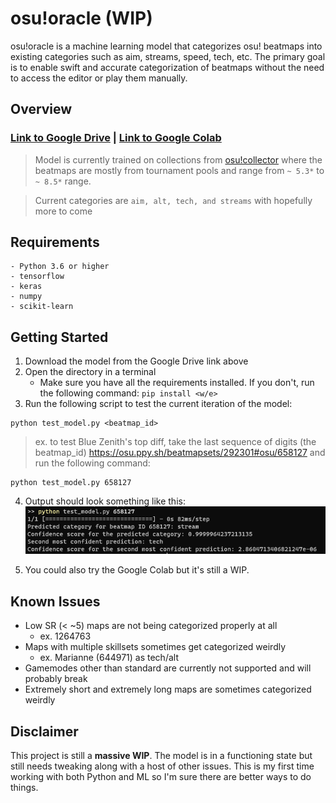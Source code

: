 # osu!oracle (WIP)

osu!oracle is a machine learning model that categorizes osu! beatmaps into existing categories such as aim, streams, speed, tech, etc. The primary goal is to enable swift and accurate categorization of beatmaps without the need to access the editor or play them manually.

## Overview
### [Link to Google Drive](https://drive.google.com/file/d/1o5fbixI9xK_WF_GFhvNOI77D0HW-KeZO/view?usp=share_link) | [Link to Google Colab](https://colab.research.google.com/drive/1vVEpzWpSfArfHxL41sSdiXFtE-0U22HN?usp=sharing) 


> Model is currently trained on collections from [osu!collector](https://osucollector.com/) where the beatmaps are mostly from tournament pools and range from `~ 5.3*` to `~ 8.5*` range.

> Current categories are `aim, alt, tech, and streams` with hopefully more to come



## Requirements
```
- Python 3.6 or higher
- tensorflow
- keras
- numpy
- scikit-learn
```
## Getting Started

1. Download the model from the Google Drive link above
2. Open the directory in a terminal 
	- Make sure you have all the requirements installed. If you don't, run the following command: `pip install <w/e>`
3. Run the following script to test the current iteration of the model:
```
python test_model.py <beatmap_id>
```
> ex. to test Blue Zenith's top diff, take the last sequence of digits (the beatmap_id) https://osu.ppy.sh/beatmapsets/292301#osu/658127 and run the following command:
```
python test_model.py 658127
```

4. Output should look something like this:
![Image of output](data\example.png)

5. You could also try the Google Colab but it's still a WIP.

## Known Issues
- Low SR (< ~5) maps are not being categorized properly at all 
	- ex. 1264763
- Maps with multiple skillsets sometimes get categorized weirdly 
	- ex. Marianne (644971) as tech/alt
- Gamemodes other than standard are currently not supported and will probably break
- Extremely short and extremely long maps are sometimes categorized weirdly




## Disclaimer 

This project is still a **massive WIP**. The model is in a functioning state but still needs tweaking along with a host of other issues. This is my first time working with both Python and ML so I'm sure there are better ways to do things. 

